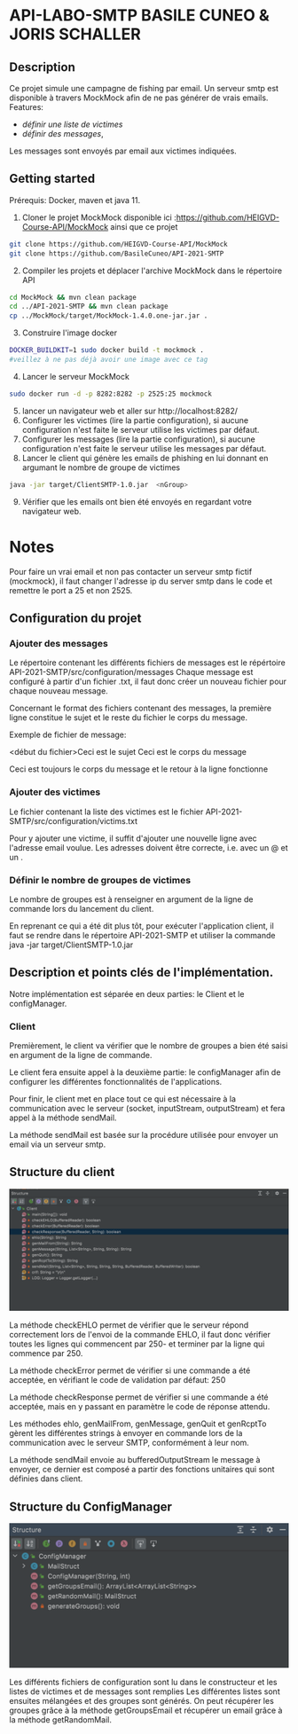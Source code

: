 # API-LABO-SMTP BASILE CUNEO & JORIS SCHALLER 

## Description
Ce projet simule une campagne de fishing par email. 
Un serveur smtp est disponible à travers MockMock afin de ne pas générer de vrais emails.
Features:  
 - *définir une liste de victimes* 
 - *définir des messages*, 
 
Les messages sont envoyés par email aux victimes indiquées.

## Getting started 
Prérequis:
Docker, maven et java 11.
1. Cloner le projet MockMock disponible ici :https://github.com/HEIGVD-Course-API/MockMock ainsi que ce projet
```bash
git clone https://github.com/HEIGVD-Course-API/MockMock
git clone https://github.com/BasileCuneo/API-2021-SMTP
```
2. Compiler les projets et déplacer l'archive MockMock dans le répertoire API
```bash
cd MockMock && mvn clean package
cd ../API-2021-SMTP && mvn clean package
cp ../MockMock/target/MockMock-1.4.0.one-jar.jar .
``` 
3. Construire l'image docker 
```bash
DOCKER_BUILDKIT=1 sudo docker build -t mockmock .
#veillez à ne pas déjà avoir une image avec ce tag
```
4. Lancer le serveur MockMock
```bash
sudo docker run -d -p 8282:8282 -p 2525:25 mockmock
```
5. lancer un navigateur web et aller sur http://localhost:8282/
6. Configurer les victimes (lire la partie configuration), si aucune configuration n'est faite le serveur utilise les victimes par défaut.
7. Configurer les messages (lire la partie configuration), si aucune configuration n'est faite le serveur utilise les messages par défaut.
8. Lancer le client qui génère les emails de phishing en lui donnant en argumant le nombre de groupe de victimes
```bash
java -jar target/ClientSMTP-1.0.jar  <nGroup>
```
9. Vérifier que les emails ont bien été envoyés en regardant votre navigateur web.

# Notes
Pour faire un vrai email et non pas contacter un serveur smtp fictif (mockmock), il faut changer l'adresse ip du server
smtp dans le code et remettre le port a 25 et non 2525.

## Configuration du projet
### Ajouter des messages
Le répertoire contenant les différents fichiers de messages est le répértoire API-2021-SMTP/src/configuration/messages
Chaque message est configuré à partir d'un fichier .txt, il faut donc créer un nouveau fichier pour chaque nouveau message.

Concernant le format des fichiers contenant des messages, la première ligne constitue le sujet et le reste du fichier le corps du message.

Exemple de fichier de message:

<début du fichier>Ceci est le sujet
Ceci est le corps du message

Ceci est toujours le corps du message et le retour à la ligne fonctionne<Fin du fichier>

### Ajouter des victimes
Le fichier contenant la liste des victimes est le fichier API-2021-SMTP/src/configuration/victims.txt

Pour y ajouter une victime, il suffit d'ajouter une nouvelle ligne avec l'adresse email voulue.
Les adresses doivent être correcte, i.e. avec un @ et un .
### Définir le nombre de groupes de victimes
Le nombre de groupes est à renseigner en argument de la ligne de commande lors du lancement du client.

En reprenant ce qui a été dit plus tôt, pour exécuter l'application client, il faut se rendre dans le répertoire API-2021-SMTP et utiliser la commande java -jar target/ClientSMTP-1.0.jar  <nGroup>

## Description et points clés de l'implémentation.

Notre implémentation est séparée en deux parties: le Client et le configManager.

### Client

Premièrement, le client va vérifier que le nombre de groupes a bien été saisi en argument de la ligne de commande.

Le client fera ensuite appel à la deuxième partie: le configManager afin de configurer les différentes fonctionnalités de l'applications.

Pour finir, le client met en place tout ce qui est nécessaire à la communication avec le serveur (socket, inputStream, outputStream) et fera appel à la méthode sendMail.

La méthode sendMail est basée sur la procédure utilisée pour envoyer un email via un serveur smtp.

## Structure du client

![structure Client](./figures/Client.png)

La méthode checkEHLO permet de vérifier que le serveur répond correctement lors de l'envoi de la commande EHLO, il faut donc vérifier toutes les lignes qui commencent par 250- et terminer par la ligne qui commence par 250.

La méthode checkError permet de vérifier si une commande a été acceptée, en vérifiant le code de validation par défaut: 250

La méthode checkResponse permet de vérifier si une commande a été acceptée, mais en y passant en paramètre le code de réponse attendu.

Les méthodes ehlo, genMailFrom, genMessage, genQuit et genRcptTo gèrent les différentes strings à envoyer en commande lors de la communication avec le serveur SMTP, conformément à leur nom.

La méthode sendMail envoie au bufferedOutputStream le message à envoyer, ce dernier est composé a partir des fonctions
unitaires qui sont définies dans client.

## Structure du ConfigManager
![structure ConfigManager](./figures/ConfigManager.png)

Les différents fichiers de configuration sont lu dans le constructeur et les listes de victimes et de messages sont remplies
Les différentes listes sont ensuites mélangées et des groupes sont générés.
On peut récupérer les groupes grâce à la méthode getGroupsEmail et récupérer un email grâce à la méthode getRandomMail.